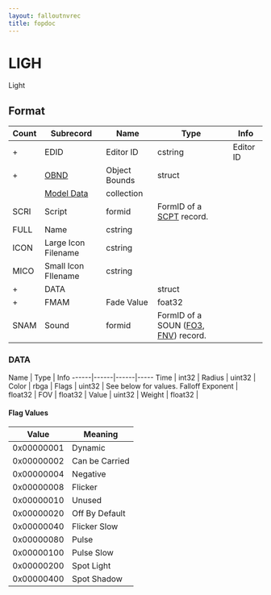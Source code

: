 ```yaml
---
layout: falloutnvrec
title: fopdoc
---
```

LIGH
====

Light

## Format

Count | Subrecord | Name | Type | Info
------|-------|------|------|-----
+ | EDID | Editor ID | cstring | Editor ID
+ | [OBND](Subrecords/OBND.html) | Object Bounds | struct |
 | | [Model Data](Subrecords/Model.html) | collection |
 | SCRI | Script | formid | FormID of a [SCPT](SCPT.html) record.
 | FULL | Name | cstring |
 | ICON | Large Icon Filename | cstring |
 | MICO | Small Icon FIlename | cstring |
+ | DATA | | struct |
+ | FMAM | Fade Value | foat32 |
 | SNAM | Sound | formid | FormID of a SOUN ([FO3](../../Fallout3/Records/SOUN.html), [FNV](../../FalloutNV/Records/SOUN.html)) record.

### DATA

Name | Type | Info
------|------|------|-----
Time | int32 |
Radius | uint32 |
Color | rbga |
Flags | uint32 | See below for values.
Falloff Exponent | float32 |
FOV | float32 |
Value | uint32 |
Weight | float32 |

#### Flag Values

Value | Meaning
------|--------
0x00000001 | Dynamic
0x00000002 | Can be Carried
0x00000004 | Negative
0x00000008 | Flicker
0x00000010 | Unused
0x00000020 | Off By Default
0x00000040 | Flicker Slow
0x00000080 | Pulse
0x00000100 | Pulse Slow
0x00000200 | Spot Light
0x00000400 | Spot Shadow

